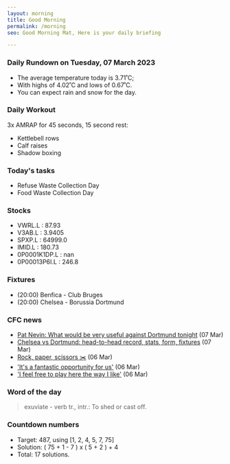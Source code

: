 ```yaml
---
layout: morning
title: Good Morning
permalink: /morning
seo: Good Morning Mat, Here is your daily briefing

---
```


<!-- weather_marker starts -->
### Daily Rundown on Tuesday, 07 March 2023

- The average temperature today is 3.71˚C;
- With highs of 4.02˚C and lows of 0.67˚C.
- You can expect rain and snow for the day.

<!-- weather_marker ends -->

### Daily Workout
<!-- workout_marker starts -->
3x AMRAP for 45 seconds, 15 second rest:

- Kettlebell rows
- Calf raises
- Shadow boxing

<!-- workout_marker ends -->

### Today's tasks
<!-- task_marker starts -->
- Refuse Waste Collection Day
- Food Waste Collection Day

<!-- task_marker ends -->

### Stocks

<!-- stocks_marker starts -->

- VWRL.L : 87.93
- V3AB.L : 3.9405
- SPXP.L : 64999.0
- IMID.L : 180.73
- 0P0001K1DP.L : nan
- 0P00013P6I.L : 246.8

<!-- stocks_marker ends -->

### Fixtures

<!-- sports_marker starts -->

<ul>
<li>(20:00) Benfica - Club Bruges</li>
<li>(20:00) Chelsea - Borussia Dortmund</li>
</ul>

<!-- sports_marker ends -->

### CFC news

<!-- cfc_marker starts -->
- [Pat Nevin: What would be very useful against Dortmund tonight](https://chelseafc.com/en/news/article/pat-nevin-what-would-be-very-useful-against-dortmund-tonight) (07 Mar)
- [Chelsea vs Dortmund: head-to-head record, stats, form, fixtures](https://chelseafc.com/en/news/article/chelsea-vs-dortmund-head-to-head-record-stats-form-fixtures) (07 Mar)
- [Rock, paper, scissors ✂️](https://chelseafc.com/en/video/rock-paper-scissors-06-03-2023) (06 Mar)
- ['It's a fantastic opportunity for us'](https://chelseafc.com/en/video/16x9-potter-pre-dortmund-h-ucl-2022-23) (06 Mar)
- ['I feel free to play here the way I like'](https://chelseafc.com/en/video/joao-felix-press-conference-06-03-2023) (06 Mar)

<!-- cfc_marker ends -->

### Word of the day
<!-- word_marker starts -->

 > exuviate - verb tr., intr.: To shed or cast off.

<!-- word_marker ends -->

### Countdown numbers
<!-- game_marker starts -->

- Target: 487, using [1, 2, 4, 5, 7, 75]
- Solution: ( 75 + 1 - 7 ) x ( 5 + 2 ) + 4
- Total: 17 solutions.

<!-- game_marker ends -->
